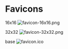 # Favicons

16x16
![favicon-16x16.png]({{site.baseurl}}/images/favicon-16x16.png)

32x32
![favicon-32x32.png]({{site.baseurl}}/images/favicon-32x32.png)

base
![favicon.ico]({{site.baseurl}}/images/favicon.ico)

